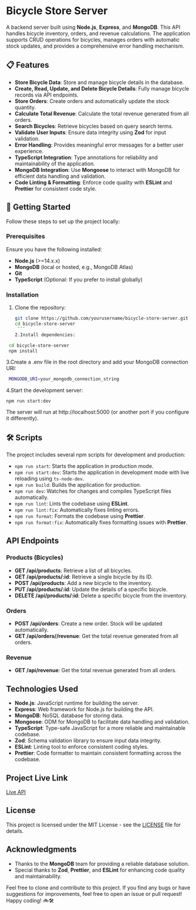 # Bicycle Store Server

A backend server built using **Node.js**, **Express**, and **MongoDB**. This API handles bicycle inventory, orders, and revenue calculations. The application supports CRUD operations for bicycles, manages orders with automatic stock updates, and provides a comprehensive error handling mechanism.

## 📋 Features

- **Store Bicycle Data**: Store and manage bicycle details in the database.
- **Create, Read, Update, and Delete Bicycle Details**: Fully manage bicycle records via API endpoints.
- **Store Orders**: Create orders and automatically update the stock quantity.
- **Calculate Total Revenue**: Calculate the total revenue generated from all orders.
- **Search Bicycles**: Retrieve bicycles based on query search terms.
- **Validate User Inputs**: Ensure data integrity using **Zod** for input validation.
- **Error Handling**: Provides meaningful error messages for a better user experience.
- **TypeScript Integration**: Type annotations for reliability and maintainability of the application.
- **MongoDB Integration**: Use **Mongoose** to interact with MongoDB for efficient data handling and validation.
- **Code Linting & Formatting**: Enforce code quality with **ESLint** and **Prettier** for consistent code style.

## 🚀 Getting Started

Follow these steps to set up the project locally:

### Prerequisites

Ensure you have the following installed:

- **Node.js** (>=14.x.x)
- **MongoDB** (local or hosted, e.g., MongoDB Atlas)
- **Git**
- **TypeScript** (Optional: If you prefer to install globally)

### Installation

1. Clone the repository:
   ````bash
   git clone https://github.com/yourusername/bicycle-store-server.git
   cd bicycle-store-server
    ```
   2.Install dependencies:
   ````

```bash
 cd bicycle-store-server
 npm install
```

3.Create a .env file in the root directory and add your MongoDB connection URI:

```bash
 MONGODB_URI=your_mongodb_connection_string
```

4.Start the development server:

```
npm run start:dev
```

The server will run at http://localhost:5000 (or another port if you configure it differently).

## 🛠️ Scripts

The project includes several npm scripts for development and production:

- `npm run start`: Starts the application in production mode.
- `npm run start:dev`: Starts the application in development mode with live reloading using `ts-node-dev`.
- `npm run build`: Builds the application for production.
- `npm run dev`: Watches for changes and compiles TypeScript files automatically.
- `npm run lint`: Lints the codebase using **ESLint**.
- `npm run lint:fix`: Automatically fixes linting errors.
- `npm run format`: Formats the codebase using **Prettier**.
- `npm run format:fix`: Automatically fixes formatting issues with **Prettier**.

## API Endpoints

### Products (Bicycles)

- **GET /api/products**: Retrieve a list of all bicycles.
- **GET /api/products/:id**: Retrieve a single bicycle by its ID.
- **POST /api/products**: Add a new bicycle to the inventory.
- **PUT /api/products/:id**: Update the details of a specific bicycle.
- **DELETE /api/products/:id**: Delete a specific bicycle from the inventory.

### Orders

- **POST /api/orders**: Create a new order. Stock will be updated automatically.
- **GET /api/orders//revenue**: Get the total revenue generated from all orders.

### Revenue

- **GET /api/revenue**: Get the total revenue generated from all orders.

## Technologies Used

- **Node.js**: JavaScript runtime for building the server.
- **Express**: Web framework for Node.js for building the API.
- **MongoDB**: NoSQL database for storing data.
- **Mongoose**: ODM for MongoDB to facilitate data handling and validation.
- **TypeScript**: Type-safe JavaScript for a more reliable and maintainable codebase.
- **Zod**: Schema validation library to ensure input data integrity.
- **ESLint**: Linting tool to enforce consistent coding styles.
- **Prettier**: Code formatter to maintain consistent formatting across the codebase.

## Project Live Link

[Live API](https://bicycle-store-server-virid.vercel.app/api/products)

## License

This project is licensed under the MIT License - see the [LICENSE](LICENSE) file for details.

## Acknowledgments

- Thanks to the **MongoDB** team for providing a reliable database solution.
- Special thanks to **Zod**, **Prettier**, and **ESLint** for enhancing code quality and maintainability.

Feel free to clone and contribute to this project. If you find any bugs or have suggestions for improvements, feel free to open an issue or pull request!
Happy coding! 🚲🛠️
